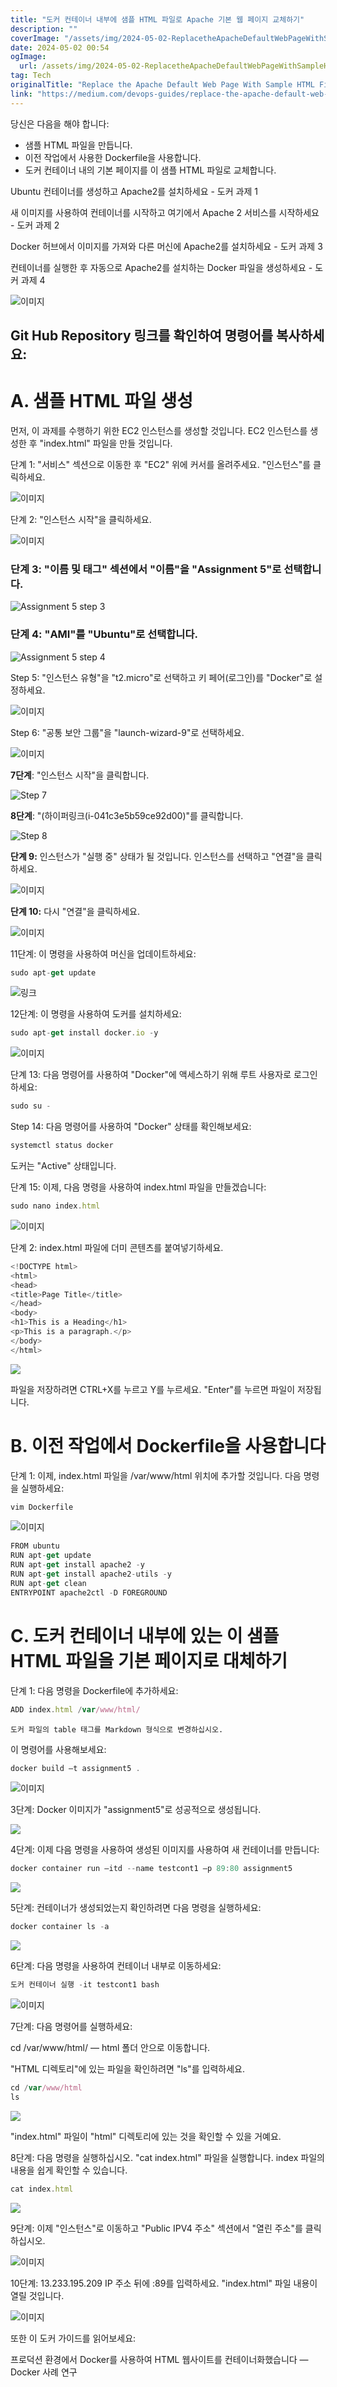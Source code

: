 ```yaml
---
title: "도커 컨테이너 내부에 샘플 HTML 파일로 Apache 기본 웹 페이지 교체하기"
description: ""
coverImage: "/assets/img/2024-05-02-ReplacetheApacheDefaultWebPageWithSampleHTMLFileInsideContainerDockerAssignment5_0.png"
date: 2024-05-02 00:54
ogImage: 
  url: /assets/img/2024-05-02-ReplacetheApacheDefaultWebPageWithSampleHTMLFileInsideContainerDockerAssignment5_0.png
tag: Tech
originalTitle: "Replace the Apache Default Web Page With Sample HTML File Inside Container — Docker Assignment 5"
link: "https://medium.com/devops-guides/replace-the-apache-default-web-page-with-sample-html-file-inside-container-docker-assignment-5-9a835b8fb20c"
---
```



당신은 다음을 해야 합니다:

- 샘플 HTML 파일을 만듭니다.
- 이전 작업에서 사용한 Dockerfile을 사용합니다.
- 도커 컨테이너 내의 기본 페이지를 이 샘플 HTML 파일로 교체합니다.

<div class="content-ad"></div>

Ubuntu 컨테이너를 생성하고 Apache2를 설치하세요 - 도커 과제 1

새 이미지를 사용하여 컨테이너를 시작하고 여기에서 Apache 2 서비스를 시작하세요 - 도커 과제 2

Docker 허브에서 이미지를 가져와 다른 머신에 Apache2를 설치하세요 - 도커 과제 3

컨테이너를 실행한 후 자동으로 Apache2를 설치하는 Docker 파일을 생성하세요 - 도커 과제 4

<div class="content-ad"></div>

![이미지](/assets/img/2024-05-02-ReplacetheApacheDefaultWebPageWithSampleHTMLFileInsideContainerDockerAssignment5_0.png)

## Git Hub Repository 링크를 확인하여 명령어를 복사하세요:

# A. 샘플 HTML 파일 생성

먼저, 이 과제를 수행하기 위한 EC2 인스턴스를 생성할 것입니다. EC2 인스턴스를 생성한 후 "index.html" 파일을 만들 것입니다.

<div class="content-ad"></div>

단계 1: "서비스" 섹션으로 이동한 후 "EC2" 위에 커서를 올려주세요. "인스턴스"를 클릭하세요.

![이미지](/assets/img/2024-05-02-ReplacetheApacheDefaultWebPageWithSampleHTMLFileInsideContainerDockerAssignment5_1.png)

단계 2: "인스턴스 시작"을 클릭하세요.

![이미지](/assets/img/2024-05-02-ReplacetheApacheDefaultWebPageWithSampleHTMLFileInsideContainerDockerAssignment5_2.png)

<div class="content-ad"></div>

### 단계 3: "이름 및 태그" 섹션에서 "이름"을 "Assignment 5"로 선택합니다.

![Assignment 5 step 3](/assets/img/2024-05-02-ReplacetheApacheDefaultWebPageWithSampleHTMLFileInsideContainerDockerAssignment5_3.png)

### 단계 4: "AMI"를 "Ubuntu"로 선택합니다.

![Assignment 5 step 4](/assets/img/2024-05-02-ReplacetheApacheDefaultWebPageWithSampleHTMLFileInsideContainerDockerAssignment5_4.png)

<div class="content-ad"></div>

Step 5: "인스턴스 유형"을 "t2.micro"로 선택하고 키 페어(로그인)를 "Docker"로 설정하세요.

![이미지](/assets/img/2024-05-02-ReplacetheApacheDefaultWebPageWithSampleHTMLFileInsideContainerDockerAssignment5_5.png)

Step 6: "공통 보안 그룹"을 "launch-wizard-9"로 선택하세요.

![이미지](/assets/img/2024-05-02-ReplacetheApacheDefaultWebPageWithSampleHTMLFileInsideContainerDockerAssignment5_6.png)

<div class="content-ad"></div>

**7단계**: "인스턴스 시작"을 클릭합니다.

![Step 7](/assets/img/2024-05-02-ReplacetheApacheDefaultWebPageWithSampleHTMLFileInsideContainerDockerAssignment5_7.png)

**8단계**: "(하이퍼링크(i-041c3e5b59ce92d00)"를 클릭합니다.

![Step 8](/assets/img/2024-05-02-ReplacetheApacheDefaultWebPageWithSampleHTMLFileInsideContainerDockerAssignment5_8.png)

<div class="content-ad"></div>

**단계 9:** 인스턴스가 "실행 중" 상태가 될 것입니다. 인스턴스를 선택하고 "연결"을 클릭하세요.

![이미지](/assets/img/2024-05-02-ReplacetheApacheDefaultWebPageWithSampleHTMLFileInsideContainerDockerAssignment5_9.png)

**단계 10:** 다시 "연결"을 클릭하세요.

![이미지](/assets/img/2024-05-02-ReplacetheApacheDefaultWebPageWithSampleHTMLFileInsideContainerDockerAssignment5_10.png)

<div class="content-ad"></div>

11단계: 이 명령을 사용하여 머신을 업데이트하세요:

```js
sudo apt-get update
```

![링크](/assets/img/2024-05-02-ReplacetheApacheDefaultWebPageWithSampleHTMLFileInsideContainerDockerAssignment5_11.png)

12단계: 이 명령을 사용하여 도커를 설치하세요:

<div class="content-ad"></div>

```js
sudo apt-get install docker.io -y
```

![이미지](/assets/img/2024-05-02-ReplacetheApacheDefaultWebPageWithSampleHTMLFileInsideContainerDockerAssignment5_12.png)

단계 13: 다음 명령어를 사용하여 "Docker"에 액세스하기 위해 루트 사용자로 로그인하세요:

```js
sudo su -
```

<div class="content-ad"></div>

Step 14: 다음 명령어를 사용하여 "Docker" 상태를 확인해보세요:

```js
systemctl status docker
```

<div class="content-ad"></div>

도커는 "Active" 상태입니다.

단계 15: 이제, 다음 명령을 사용하여 index.html 파일을 만들겠습니다:

```js
sudo nano index.html
```

![이미지](/assets/img/2024-05-02-ReplacetheApacheDefaultWebPageWithSampleHTMLFileInsideContainerDockerAssignment5_15.png)

<div class="content-ad"></div>

단계 2: index.html 파일에 더미 콘텐츠를 붙여넣기하세요.

```js
<!DOCTYPE html>
<html>
<head>
<title>Page Title</title>
</head>
<body>
<h1>This is a Heading</h1>
<p>This is a paragraph.</p>
</body>
</html>
```

<img src="/assets/img/2024-05-02-ReplacetheApacheDefaultWebPageWithSampleHTMLFileInsideContainerDockerAssignment5_16.png" />

파일을 저장하려면 CTRL+X를 누르고 Y를 누르세요. "Enter"를 누르면 파일이 저장됩니다.

<div class="content-ad"></div>

# B. 이전 작업에서 Dockerfile을 사용합니다

단계 1: 이제, index.html 파일을 /var/www/html 위치에 추가할 것입니다. 다음 명령을 실행하세요:

```js
vim Dockerfile
``` 

![이미지](/assets/img/2024-05-02-ReplacetheApacheDefaultWebPageWithSampleHTMLFileInsideContainerDockerAssignment5_17.png)

<div class="content-ad"></div>

```js
FROM ubuntu
RUN apt-get update
RUN apt-get install apache2 -y
RUN apt-get install apache2-utils -y
RUN apt-get clean
ENTRYPOINT apache2ctl -D FOREGROUND
```

# C. 도커 컨테이너 내부에 있는 이 샘플 HTML 파일을 기본 페이지로 대체하기

단계 1: 다음 명령을 Dockerfile에 추가하세요:

```js
ADD index.html /var/www/html/
```

<div class="content-ad"></div>

```plaintext
도커 파일의 table 태그를 Markdown 형식으로 변경하십시오.
```

<div class="content-ad"></div>

이 명령어를 사용해보세요:

```js
docker build –t assignment5 .
```

![이미지](/assets/img/2024-05-02-ReplacetheApacheDefaultWebPageWithSampleHTMLFileInsideContainerDockerAssignment5_19.png)

3단계: Docker 이미지가 "assignment5"로 성공적으로 생성됩니다.

<div class="content-ad"></div>

<img src="/assets/img/2024-05-02-ReplacetheApacheDefaultWebPageWithSampleHTMLFileInsideContainerDockerAssignment5_20.png" />

4단계: 이제 다음 명령을 사용하여 생성된 이미지를 사용하여 새 컨테이너를 만듭니다:

```js
docker container run –itd --name testcont1 –p 89:80 assignment5
```

<img src="/assets/img/2024-05-02-ReplacetheApacheDefaultWebPageWithSampleHTMLFileInsideContainerDockerAssignment5_21.png" />

<div class="content-ad"></div>

5단계: 컨테이너가 생성되었는지 확인하려면 다음 명령을 실행하세요:

```js
docker container ls -a
```

<img src="/assets/img/2024-05-02-ReplacetheApacheDefaultWebPageWithSampleHTMLFileInsideContainerDockerAssignment5_22.png" />

6단계: 다음 명령을 사용하여 컨테이너 내부로 이동하세요:

<div class="content-ad"></div>

```js
도커 컨테이너 실행 -it testcont1 bash
```

![이미지](/assets/img/2024-05-02-ReplacetheApacheDefaultWebPageWithSampleHTMLFileInsideContainerDockerAssignment5_23.png)

7단계: 다음 명령어를 실행하세요:

cd /var/www/html/ — html 폴더 안으로 이동합니다.

<div class="content-ad"></div>

"HTML 디렉토리"에 있는 파일을 확인하려면 "ls"를 입력하세요.

```js
cd /var/www/html
ls
```

<img src="/assets/img/2024-05-02-ReplacetheApacheDefaultWebPageWithSampleHTMLFileInsideContainerDockerAssignment5_24.png" />

"index.html" 파일이 "html" 디렉토리에 있는 것을 확인할 수 있을 거예요.

<div class="content-ad"></div>

8단계: 다음 명령을 실행하십시오. "cat index.html" 파일을 실행합니다. index 파일의 내용을 쉽게 확인할 수 있습니다.

```js
cat index.html
```

<img src="/assets/img/2024-05-02-ReplacetheApacheDefaultWebPageWithSampleHTMLFileInsideContainerDockerAssignment5_25.png" />

9단계: 이제 "인스턴스"로 이동하고 "Public IPV4 주소" 섹션에서 "열린 주소"를 클릭하십시오.

<div class="content-ad"></div>

![이미지](/assets/img/2024-05-02-ReplacetheApacheDefaultWebPageWithSampleHTMLFileInsideContainerDockerAssignment5_26.png)

10단계: 13.233.195.209 IP 주소 뒤에 :89를 입력하세요. "index.html" 파일 내용이 열릴 것입니다.

![이미지](/assets/img/2024-05-02-ReplacetheApacheDefaultWebPageWithSampleHTMLFileInsideContainerDockerAssignment5_27.png)

또한 이 도커 가이드를 읽어보세요:

<div class="content-ad"></div>

프로덕션 환경에서 Docker를 사용하여 HTML 웹사이트를 컨테이너화했습니다 — Docker 사례 연구